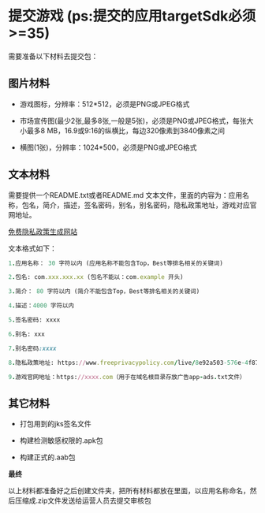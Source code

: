 
# 提交游戏  (ps:提交的应用targetSdk必须>=35)

需要准备以下材料去提交包：

 ## 图片材料
 
 - 游戏图标，分辨率：512*512，必须是PNG或JPEG格式

 - 市场宣传图(最少2张,最多8张,一般是5张)，必须是PNG或JPEG格式，每张大小最多8 MB，16.9或9:16的纵横比，每边320像素到3840像素之间

 - 横图(1张)，分辨率：1024*500，必须是PNG或JPEG格式

 ## 文本材料
 
需要提供一个README.txt或者README.md 文本文件，里面的内容为：应用名称，包名，简介，描述，签名密码，别名，别名密码，隐私政策地址，游戏对应官网地址。

[免费隐私政策生成网站](https://www.freeprivacypolicy.com)

文本格式如下：

```ruby
1.应用名称： 30 字符以内 (应用名称不能包含Top，Best等排名相关的关键词)

2.包名: com.xxx.xxx.xx (包名不能以：com.example 开头)

3.简介： 80 字符以内 (简介不能包含Top，Best等排名相关的关键词)

4.描述：4000 字符以内

5.签名密码: xxxx

6.别名: xxx

7.别名密码:xxxx

8.隐私政策地址: https://www.freeprivacypolicy.com/live/8e92a503-576e-4f87-a17a-0da55cf42c81

9.游戏官网地址：https://xxxx.com（用于在域名根目录存放广告app-ads.txt文件）

```

 ## 其它材料

  - 打包用到的jks签名文件

  - 构建检测敏感权限的.apk包 

  - 构建正式的.aab包


**最终**

以上材料都准备好之后创建文件夹，把所有材料都放在里面，以应用名称命名，然后压缩成.zip文件发送给运营人员去提交审核包

